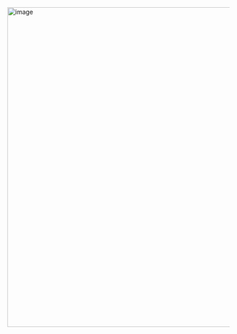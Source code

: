 

<img width="1599" height="726" alt="image" src="https://github.com/user-attachments/assets/1a45f5c1-b6ca-4209-9410-95260a791eb8" />
